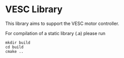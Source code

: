 # VESC Library

This library aims to support the VESC motor controller.

For compilation of a static library (.a) please run

```
mkdir build
cd build
cmake ..
```
